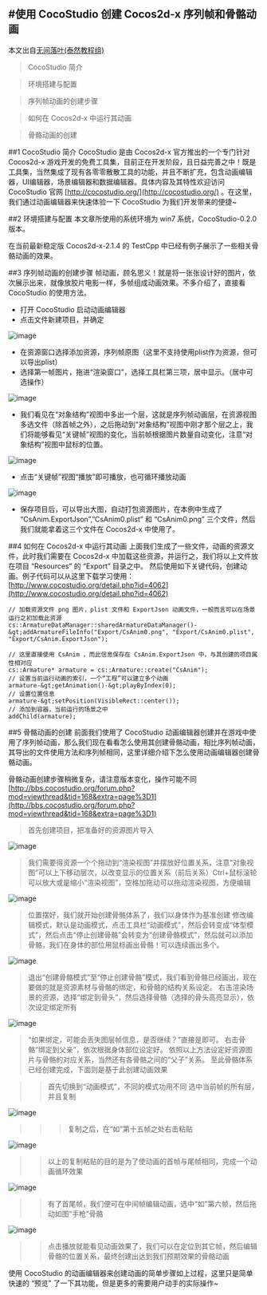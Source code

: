 #使用 CocoStudio 创建 Cocos2d-x 序列帧和骨骼动画
---
本文出自[无间落叶(泰然教程组)](http://www.ityran.com/archives/4386)

> CocoStudio 简介

> 环境搭建与配置

> 序列帧动画的创建步骤

> 如何在 Cocos2d-x 中运行其动画

> 骨骼动画的创建

##1 CocoStudio 简介
CocoStudio 是由 Cocos2d-x 官方推出的一个专门针对 Cocos2d-x 游戏开发的免费工具集，目前正在开发阶段，且日益完善之中！既是工具集，当然集成了现有各零零散散工具的功能，并且不断扩充，包含动画编辑器，UI编辑器，场景编辑器和数据编辑器。具体内容及其特性欢迎访问 CocoStudio 官网 [http://cocostudio.org/](http://cocostudio.org/) 。在这里，我们通过动画编辑器来快速体验一下 CocoStudio 为我们开发带来的便捷~

##2 环境搭建与配置
本文章所使用的系统环境为 win7 系统，CocoStudio-0.2.0 版本。

在当前最新稳定版 Cocos2d-x-2.1.4 的 TestCpp 中已经有例子展示了一些相关骨骼动画的效果。

##3 序列帧动画的创建步骤
帧动画，顾名思义！就是将一张张设计好的图片，依次展示出来，就像放胶片电影一样，多帧组成动画效果。不多介绍了，直接看 CocoStudio 的使用方法。

- 打开 CocoStudio 启动动画编辑器
- 点击文件新建项目，并确定

![image](.\res\1.png)

- 在资源窗口选择添加资源，序列帧原图（这里不支持使用plist作为资源，但可以导出plist）
- 选择第一帧图片，拖进“渲染窗口”，选择工具栏第三项，居中显示。（居中可选操作）

![image](.\res\2.png)
 
- 我们看见在“对象结构”视图中多出一个层，这就是序列帧动画层，在资源视图多选文件（除首帧之外），之后拖动到“对象结构”视图中刚才那个层之上，我们将能够看见“关键帧”视图的变化，当前帧根据图片数量自动变化，注意“对象结构”视图中鼠标的位置。

![image](.\res\3.png)
  
- 点击“关键帧”视图“播放”即可播放，也可循环播放动画 

![image](.\res\4.png)

- 保存项目后，可以导出大图，自动打包资源图片，在本例中生成了 “CsAnim.ExportJson”,”CsAnim0.plist” 和 “CsAnim0.png” 三个文件，然后我们就能拿着这三个文件在 Cocos2d-x 中使用了。

##4 如何在 Cocos2d-x 中运行其动画
上面我们生成了一些文件，动画的资源文件，此时我们需要在 Cocos2d-x 中加载这些资源，并运行之，我们将以上文件放在项目 “Resources” 的 “Export” 目录之中。 然后使用如下关键代码，创建动画。例子代码可以从这里下载学习使用：[http://www.cocostudio.org/detail.php?id=4062](http://www.cocostudio.org/detail.php?id=4062)

	// 加载资源文件 png 图片，plist 文件和 ExportJson 动画文件，一般而言可以在场景运行之初加载此资源
	cs::ArmatureDataManager::sharedArmatureDataManager()-&gt;addArmatureFileInfo("Export/CsAnim0.png", "Export/CsAnim0.plist", "Export/CsAnim.ExportJson");
	 
	// 这里直接使用 CsAnim ，而此信息保存在 CsAnim.ExportJson 中，与其创建的项目属性相对应  
	cs::Armature* armature = cs::Armature::create("CsAnim");
	// 设置当前运行动画的索引，一个“工程”可以建立多个动画
	armature-&gt;getAnimation()-&gt;playByIndex(0);
	// 设置位置信息
	armature-&gt;setPosition(VisibleRect::center());
	// 添加到容器，当前运行的场景之中
	addChild(armature);

##5 骨骼动画的创建
前面我们使用了 CocoStudio 动画编辑器创建并在游戏中使用了序列帧动画，那么我们现在看看怎么使用其创建骨骼动画，相比序列帧动画，其导出的文件使用方法和序列帧相同，这里详细介绍下怎么使用动画编辑器创建骨骼动画。

骨骼动画创建步骤稍微复杂，请注意版本变化，操作可能不同
[http://bbs.cocostudio.org/forum.php?mod=viewthread&tid=168&extra=page%3D1](http://bbs.cocostudio.org/forum.php?mod=viewthread&tid=168&extra=page%3D1)

> 首先创建项目，把准备好的资源图片导入 

![image](.\res\5.png)

> 我们需要得资源一个个拖动到“渲染视图”并摆放好位置关系，注意“对象视图”可以上下移动层次，以改变显示的位置关系（前后关系）Ctrl+鼠标滚轮可以放大或是缩小“渲染视图”，空格加拖动可以拖动渲染视图，方便编辑

![image](.\res\6.png)

> 位置摆好，我们就开始创建骨骼体系了，我们以身体作为基准创建
> 修改编辑模式，默认是动画模式，点击工具栏“动画模式”，然后会转变成“体型模式”，然后点击“停止创建骨骼”会转变为“创建骨骼模式”，然后就可以添加骨骼，我们在身体的部位用鼠标画出骨骼！可以连续画出多个。 

![image](.\res\7.png)

> 退出“创建骨骼模式”至“停止创建骨骼”模式，我们看到骨骼已经画出，现在要做的就是资源素材与骨骼的绑定，和骨骼的结构关系设定。
> 右击渲染场景的资源，选择“绑定到骨头”，然后选择骨骼（选择的骨头高亮显示），依次设定绑定所有 

![image](.\res\8.png)

> “如果绑定，可能会丢失图层帧信息，是否继续？”直接是即可。
> 右击骨骼“绑定到父亲”，依次根据身体部位设定好。
依照以上方法设定好资源图片与骨骼的对应关系，当然还有各骨骼之间的“父子”关系。 至此骨骼体系已经创建完成，下面则是基于此创建动画效果

>> 首先切换到“动画模式”，不同的模式功用不同
>> 选中当前帧的所有层，并且复制 

![image](.\res\9.png)

>>>复制之后，在“如”第十五帧之处右击粘贴 

![image](.\res\10.png)

>> 以上的复制粘贴的目的是为了使动画的首帧与尾帧相同，完成一个动画循环效果 

![image](.\res\11.png)

>> 有了首尾帧，我们便可在中间帧编辑动画，选中“如”第六帧，然后拖动如图“手枪”骨骼 

![image](.\res\12.png)

>> 点击播放就能看见动画效果了，我们可以在定位到其它帧，然后编辑骨骼的位置关系，最终创建出达到我们预期效果的骨骼动画

使用 CocoStudio 的动画编辑器来创建动画的简单步骤如上过程，这里只是简单快速的 “预览” 了一下其功能，但是更多的需要用户动手的实际操作~